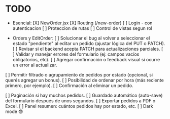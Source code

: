 # TODO

-  Esencial:
[X] NewOrder.jsx
[X] Routing (/new-order)
[ ] Login - con autenticacion
[ ] Proteccion de rutas
[ ] Control de vistas segun rol


-  Orders y EditOrder:
[ ] Solucionar el bug al volver a seleccionar el estado "pendiente" al editar un pedido (ajustar lógica del PUT o PATCH).
[ ] Revisar si el backend acepta PATCH para actualizaciones parciales.
[ ] Validar y manejar errores del formulario (ej: campos vacíos obligatorios, etc).
[ ] Agregar confirmación o feedback visual si ocurre un error al actualizar.

[ ] Permitir filtrado o agrupamiento de pedidos por estado (opcional, si querés agregar un bonus).
[ ] Posibilidad de ordenar por hora (más reciente primero, por ejemplo).
[ ] Confirmación al eliminar un pedido.

[ ] Paginación si hay muchos pedidos.
[ ] Guardado automático (auto-save) del formulario después de unos segundos.
[ ] Exportar pedidos a PDF o Excel.
[ ] Panel resumen: cuántos pedidos hay por estado, etc.
[ ] Dark mode 😎